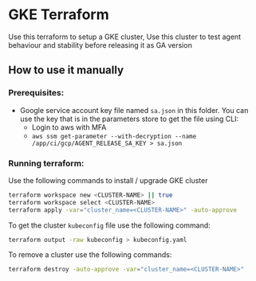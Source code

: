 # GKE Terraform 

Use this terraform to setup a GKE cluster, Use this cluster to test agent behaviour and stability before releasing it as GA version

## How to use it manually

### Prerequisites: 
* Google service account key file named `sa.json` in this folder.
  You can use the key that is in the parameters store
  to get the file using CLI:
  * Login to aws with MFA
  * `aws ssm get-parameter --with-decryption --name /app/ci/gcp/AGENT_RELEASE_SA_KEY > sa.json`

### Running terraform:

Use the following commands to install / upgrade GKE cluster

```bash
terraform workspace new <CLUSTER-NAME> || true
terraform workspace select <CLUSTER-NAME>
terraform apply -var="cluster_name=<CLUSTER-NAME>" -auto-approve
```

To get the cluster `kubeconfig` file use the following command:
```bash
terraform output -raw kubeconfig > kubeconfig.yaml
```

To remove a cluster use the following commands:

```bash
terraform destroy -auto-approve -var="cluster_name=<CLUSTER-NAME>"
```